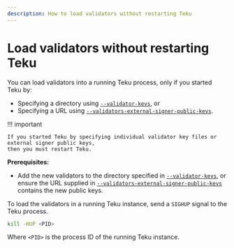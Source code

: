 ```yaml
---
description: How to load validators without restarting Teku
---
```


# Load validators without restarting Teku

You can load validators into a running Teku process, only if you started Teku by:

* Specifying a directory using [`--validator-keys`](../Reference/CLI/CLI-Syntax.md#validator-keys), or
* Specifying a URL using [`--validators-external-signer-public-keys`](../Reference/CLI/CLI-Syntax.md#validators-external-signer-public-keys).

!!! important

    If you started Teku by specifying individual validator key files or external signer public keys,
    then you must restart Teku.

**Prerequisites:**

* Add the new validators to the directory specified in [`--validator-keys`](../Reference/CLI/CLI-Syntax.md#validator-keys),
    or ensure the URL supplied in [`--validators-external-signer-public-keys`](../Reference/CLI/CLI-Syntax.md#validators-external-signer-public-keys)
    contains the new public keys. 

To load the validators in a running Teku instance, send a `SIGHUP` signal to the Teku process.

```bash
kill -HUP <PID>
```

Where `<PID>` is the process ID of the running Teku instance.
